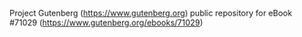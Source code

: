 Project Gutenberg (https://www.gutenberg.org) public repository for
eBook #71029 (https://www.gutenberg.org/ebooks/71029)
